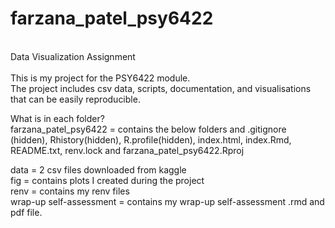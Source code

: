 # farzana_patel_psy6422
<br>Data Visualization Assignment<br>
<br>
This is my project for the PSY6422 module.</br>
The project includes csv data, scripts, documentation, and visualisations that can be easily reproducible.

What is in each folder?<br>
farzana_patel_psy6422 = contains the below folders and .gitignore (hidden), Rhistory(hidden), R.profile(hidden), index.html, index.Rmd, README.txt, renv.lock and farzana_patel_psy6422.Rproj 

data = 2 csv files downloaded from kaggle<br>
fig = contains plots I created during the project <br>
renv = contains my renv files<br>
wrap-up self-assessment = contains my wrap-up self-assessment .rmd and pdf file.
